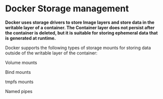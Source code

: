 # Docker Storage management

**Docker uses storage drivers to store Image layers and store data in the writable layer of a container. The Container layer does not persist after the container is deleted, but it is suitable for storing ephemeral data that is generated at runtime.**

Docker supports the following types of storage mounts for storing data outside of the writable layer of the container:

Volume mounts

Bind mounts

tmpfs mounts

Named pipes

